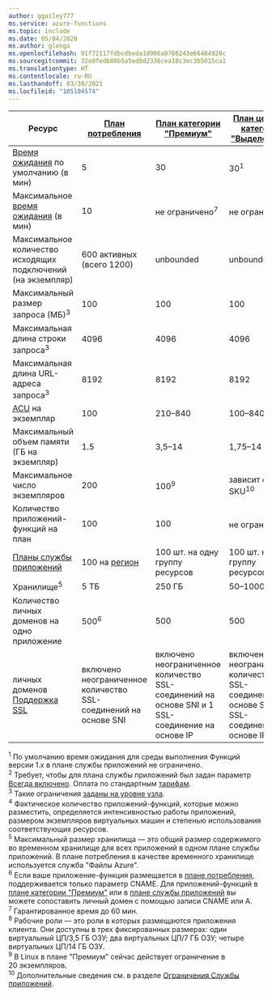 ```yaml
---
author: ggailey777
ms.service: azure-functions
ms.topic: include
ms.date: 05/04/2020
ms.author: glenga
ms.openlocfilehash: 91f72117fdbcdbeda1d906a9760243e66404920c
ms.sourcegitcommit: 32e0fedb80b5a5ed0d2336cea18c3ec3b5015ca1
ms.translationtype: HT
ms.contentlocale: ru-RU
ms.lasthandoff: 03/30/2021
ms.locfileid: "105104574"
---
```

| Ресурс |[План потребления](../articles/azure-functions/consumption-plan.md)|[План категории "Премиум"](../articles/azure-functions/functions-premium-plan.md)|[План ценовой категории "Выделенный"](../articles/azure-functions/dedicated-plan.md)|[ASE](../articles/app-service/environment/intro.md)| [Kubernetes](../articles/aks/quotas-skus-regions.md) |
| --- | --- | --- | --- | --- | --- |
|[Время ожидания](../articles/azure-functions/functions-scale.md#timeout) по умолчанию (в мин) |5 | 30 |30<sup>1</sup> | 30 | 30 |
|Максимальное [время ожидания](../articles/azure-functions/functions-scale.md#timeout) (в мин) |10 | не ограничено<sup>7</sup> | не ограничено<sup>2</sup> | unbounded | unbounded |
| Максимальное количество исходящих подключений (на экземпляр) | 600 активных (всего 1200) | unbounded | unbounded | unbounded | unbounded |
| Максимальный размер запроса (МБ)<sup>3</sup> | 100 | 100 | 100 | 100 | Зависит от кластера |
| Максимальная длина строки запроса<sup>3</sup> | 4096 | 4096 | 4096 | 4096 | Зависит от кластера |
| Максимальная длина URL-адреса запроса<sup>3</sup> | 8192 | 8192 | 8192 | 8192 | Зависит от кластера |
|[ACU](../articles/virtual-machines/acu.md) на экземпляр | 100 | 210–840 | 100–840 | 210–250<sup>8</sup> | [Цены на AKS](https://azure.microsoft.com/pricing/details/container-service/) |
| Максимальный объем памяти (ГБ на экземпляр) | 1.5 | 3,5–14 | 1,75–14 | 3,5–14 | Поддерживается любой узел |
| Максимальное число экземпляров | 200 | 100<sup>9</sup> | зависит от SKU<sup>10</sup> | 100<sup>10</sup> | Зависит от кластера |   
| Количество приложений-функций на план |100 |100 |не ограничено<sup>4</sup> | unbounded | unbounded |
| [Планы службы приложений](../articles/app-service/overview-hosting-plans.md) | 100 на [регион](https://azure.microsoft.com/global-infrastructure/regions/) |100 шт. на одну группу ресурсов |100 шт. на одну группу ресурсов | - | - |
| Хранилище<sup>5</sup> |5 ТБ |250 ГБ |50–1000 ГБ | 1 TБ | Недоступно |
| Количество личных доменов на одно приложение</a> |500<sup>6</sup> |500 |500 | 500 | Недоступно |
| личных доменов [Поддержка SSL](../articles/app-service/configure-ssl-bindings.md) |включено неограниченное количество SSL-соединений на основе SNI | включено неограниченное количество SSL-соединений на основе SNI и 1 SSL-соединение на основе IP |включено неограниченное количество SSL-соединений на основе SNI и 1 SSL-соединение на основе IP | включено неограниченное количество SSL-соединений на основе SNI и 1 SSL-соединение на основе IP | Недоступно |

<sup>1</sup> По умолчанию время ожидания для среды выполнения Функций версии 1.x в плане службы приложений не ограничено.  
<sup>2</sup> Требует, чтобы для плана службы приложений был задан параметр [Всегда включено](../articles/azure-functions/dedicated-plan.md#always-on). Оплата по стандартным [тарифам](https://azure.microsoft.com/pricing/details/app-service/).  
<sup>3</sup> Такие ограничения [заданы на уровне узла](https://github.com/Azure/azure-functions-host/blob/dev/src/WebJobs.Script.WebHost/web.config).  
<sup>4</sup> Фактическое количество приложений-функций, которые можно разместить, определяется интенсивностью работы приложений, размером экземпляров виртуальных машин и степенью использования соответствующих ресурсов.  
<sup>5</sup> Максимальный размер хранилища — это общий размер содержимого во временном хранилище для всех приложений в одном плане службы приложений. В плане потребления в качестве временного хранилище используется служба "Файлы Azure".  
<sup>6</sup> Если ваше приложение-функция размещается в [плане потребления](../articles/azure-functions/consumption-plan.md), поддерживается только параметр CNAME. Для приложений-функций в [плане категории "Премиум"](../articles/azure-functions/functions-premium-plan.md) или в [плане службы приложений](../articles/azure-functions/dedicated-plan.md) вы можете сопоставить личный домен с помощью записи CNAME или A.  
<sup>7</sup> Гарантированное время до 60 мин.  
<sup>8</sup> Рабочие роли — это роли в которых размещаются приложения клиента. Они доступны в трех фиксированных размерах: один виртуальный ЦП/3,5 ГБ ОЗУ; два виртуальных ЦП/7 ГБ ОЗУ; четыре виртуальных ЦП/14 ГБ ОЗУ.   
<sup>9</sup> В Linux в плане "Премиум" сейчас действует ограничение в 20 экземпляров.  
<sup>10</sup> Дополнительные сведения см. в разделе [Ограничения Службы приложений](../articles/azure-resource-manager/management/azure-subscription-service-limits.md#app-service-limits).